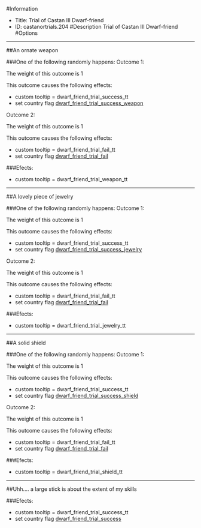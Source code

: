 #Information
 - Title: Trial of Castan III Dwarf-friend
 - ID: castanortrials.204
#Description
Trial of Castan III Dwarf-friend
#Options

___
##An ornate weapon

###One of the following randomly happens:
Outcome 1:

The weight of this outcome is 1

This outcome causes the following effects:<ul><li>custom tooltip = dwarf_friend_trial_success_tt</li><li>set country flag [dwarf_friend_trial_success_weapon](../flags/dwarf_friend_trial_success_weapon.md)</li></ul>
Outcome 2:

The weight of this outcome is 1

This outcome causes the following effects:<ul><li>custom tooltip = dwarf_friend_trial_fail_tt</li><li>set country flag [dwarf_friend_trial_fail](../flags/dwarf_friend_trial_fail.md)</li></ul>

###Efects:<ul><li>custom tooltip = dwarf_friend_trial_weapon_tt</li></ul>

___
##A lovely piece of jewelry

###One of the following randomly happens:
Outcome 1:

The weight of this outcome is 1

This outcome causes the following effects:<ul><li>custom tooltip = dwarf_friend_trial_success_tt</li><li>set country flag [dwarf_friend_trial_success_jewelry](../flags/dwarf_friend_trial_success_jewelry.md)</li></ul>
Outcome 2:

The weight of this outcome is 1

This outcome causes the following effects:<ul><li>custom tooltip = dwarf_friend_trial_fail_tt</li><li>set country flag [dwarf_friend_trial_fail](../flags/dwarf_friend_trial_fail.md)</li></ul>

###Efects:<ul><li>custom tooltip = dwarf_friend_trial_jewelry_tt</li></ul>

___
##A solid shield

###One of the following randomly happens:
Outcome 1:

The weight of this outcome is 1

This outcome causes the following effects:<ul><li>custom tooltip = dwarf_friend_trial_success_tt</li><li>set country flag [dwarf_friend_trial_success_shield](../flags/dwarf_friend_trial_success_shield.md)</li></ul>
Outcome 2:

The weight of this outcome is 1

This outcome causes the following effects:<ul><li>custom tooltip = dwarf_friend_trial_fail_tt</li><li>set country flag [dwarf_friend_trial_fail](../flags/dwarf_friend_trial_fail.md)</li></ul>

###Efects:<ul><li>custom tooltip = dwarf_friend_trial_shield_tt</li></ul>

___
##Uhh.... a large stick is about the extent of my skills

###Efects:<ul><li>custom tooltip = dwarf_friend_trial_success_tt</li><li>set country flag [dwarf_friend_trial_success](../flags/dwarf_friend_trial_success.md)</li></ul>
